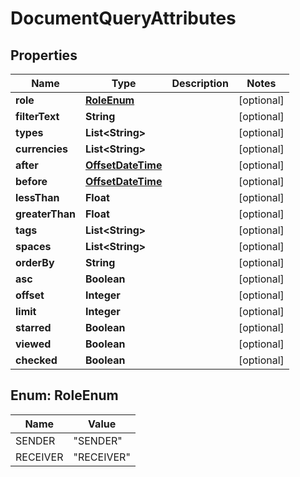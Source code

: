 
# DocumentQueryAttributes

## Properties
Name | Type | Description | Notes
------------ | ------------- | ------------- | -------------
**role** | [**RoleEnum**](#RoleEnum) |  |  [optional]
**filterText** | **String** |  |  [optional]
**types** | **List&lt;String&gt;** |  |  [optional]
**currencies** | **List&lt;String&gt;** |  |  [optional]
**after** | [**OffsetDateTime**](OffsetDateTime.md) |  |  [optional]
**before** | [**OffsetDateTime**](OffsetDateTime.md) |  |  [optional]
**lessThan** | **Float** |  |  [optional]
**greaterThan** | **Float** |  |  [optional]
**tags** | **List&lt;String&gt;** |  |  [optional]
**spaces** | **List&lt;String&gt;** |  |  [optional]
**orderBy** | **String** |  |  [optional]
**asc** | **Boolean** |  |  [optional]
**offset** | **Integer** |  |  [optional]
**limit** | **Integer** |  |  [optional]
**starred** | **Boolean** |  |  [optional]
**viewed** | **Boolean** |  |  [optional]
**checked** | **Boolean** |  |  [optional]


<a name="RoleEnum"></a>
## Enum: RoleEnum
Name | Value
---- | -----
SENDER | &quot;SENDER&quot;
RECEIVER | &quot;RECEIVER&quot;




